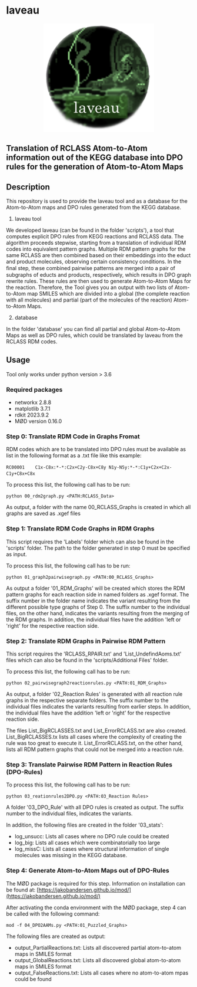 
# laveau 

<p align="center">
<img src="./Logo.png" width="300"/>
</p>

## Translation of RCLASS Atom-to-Atom information out of the KEGG database into DPO rules for the generation of Atom-to-Atom Maps

## Description

This repository is used to provide the laveau tool and as a database for the Atom-to-Atom maps and DPO rules generated from the KEGG database.

1. laveau tool

We developed laveau (can be found in the folder 'scripts'), a tool that computes explicit DPO rules from KEGG reactions and RCLASS data. The algorithm proceeds stepwise, starting from a translation of individual RDM codes into equivalent pattern graphs. Multiple RDM pattern graphs for the same RCLASS are then combined based on their embeddings into the educt and product molecules, observing certain consistency conditions. In the ﬁnal step, these combined pairwise patterns are merged into a pair of subgraphs of educts and products, respectively, which results in DPO graph rewrite rules. These rules are then used to generate Atom-to-Atom Maps for the reaction. Therefore, the Tool gives you an output with two lists of Atom-to-Atom map SMILES which are divided into a global (the complete reaction with all molecules) and partial (part of the molecules of the reaction) Atom-to-Atom Maps.

2. database

In the folder 'database' you can find all partial and global Atom-to-Atom Maps as well as DPO rules, which could be translated by laveau from the RCLASS RDM codes.

## Usage

Tool only works under python version > 3.6 

### Required packages

* networkx 2.8.8
* matplotlib 3.7.1
* rdkit 2023.9.2
* MØD version 0.16.0

### Step 0: Translate RDM Code in Graphs Fromat

RDM codes which are to be translated into DPO rules must be available as list in the following format as a .txt file like this example:

`RC00001	C1x-C8x:*-*:C2x+C2y-C8x+C8y N1y-N5y:*-*:C1y+C2x+C2x-C1y+C8x+C8x`

To process this list, the following call has to be run:

```console
python 00_rdm2graph.py <PATH:RCLASS_Data>
```

As output, a folder with the name 00_RCLASS_Graphs is created in which all graphs are saved as .xgef files

### Step 1: Translate RDM Code Graphs in RDM Graphs

This script requires the 'Labels' folder which can also be found in the 'scripts' folder. The path to the folder generated in step 0 must be specified as input.

To process this list, the following call has to be run:

```console
python 01_graph2pairwisegraph.py <PATH:00_RCLASS_Graphs>
```
As output a folder '01_RDM_Graphs' will be created which stores the RDM pattern graphs for each reaction side in named folders as .xgef format. The suffix number in the folder name indicates the variant resulting from the different possible type graphs of Step 0. The suffix number to the individual files, on the other hand, indicates the variants resulting from the merging of the RDM graphs. In addition, the individual files have the addition 'left or 'right' for the respective reaction side.


### Step 2: Translate RDM Graphs in Pairwise RDM Pattern

This script requires the 'RCLASS_RPAIR.txt' and 'List_UndefindAoms.txt' files which can also be found in the 'scripts/Additional Files' folder.

To process this list, the following call has to be run:

```console
python 02_pairwisegraph2reactionrules.py <PATH:01_RDM_Graphs>
```

As output, a folder '02_Reaction Rules' is generated with all reaction rule graphs in the respective separate folders. The suffix number to the individual files indicates the variants resulting from earlier steps. In addition, the individual files have the addition 'left or 'right' for the respective reaction side.

The files List_BigRCLASSES.txt and List_ErrorRCLASS.txt are also created. List_BigRCLASSES.tx lists all cases where the complexity of creating the rule was too great to execute it. List_ErrorRCLASS.txt, on the other hand, lists all RDM pattern graphs that could not be merged into a reaction rule.

### Step 3: Translate Pairwise RDM Pattern in Reaction Rules (DPO-Rules)

To process this list, the following call has to be run:

```console
python 03_reationrules2DPO.py <PATH:03_Reaction Rules>
```
A folder '03_DPO_Rule' with all DPO rules is created as output.
The suffix number to the individual files, indicates the variants.

In addition, the following files are created in the folder '03_stats':
* log_unsucc: Lists all cases where no DPO rule could be created
* log_big: Lists all cases which were combinatorially too large
* log_missC: Lists all cases where structural information of single molecules was missing in the KEGG database.

### Step 4: Generate Atom-to-Atom Maps out of DPO-Rules

The MØD package is required for this step. Information on installation can be found at:
[https://jakobandersen.github.io/mod/](https://jakobandersen.github.io/mod/)

After activating the conda environment with the MØD package, step 4 can be called with the following command:

```console
mod -f 04_DPO2AAMs.py <PATH:01_Puzzled_Graphs>
```

The following files are created as output:

* output_PartialReactions.txt: Lists all discovered partial atom-to-atom maps in SMILES format
* output_GlobalReactions.txt: Lists all discovered global atom-to-atom maps in SMILES format
* output_FalseReactions.txt: Lists all cases where no atom-to-atom mpas could be found
